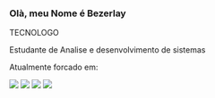 ### Olà, meu Nome é Bezerlay 
TECNOLOGO

Estudante de Analise e desenvolvimento de sistemas

Atualmente forcado em:

<div style="display: inline">
<img src="https://icongr.am/devicon/javascript-original.svg?size=51&color=currentColor" />
<img src="https://icongr.am/devicon/csharp-original.svg?size=51&color=currentColor" />          
<img src="https://icongr.am/devicon/html5-original.svg?size=51&color=currentColor" />
<img src="https://icongr.am/devicon/nodejs-original.svg?size=51&color=currentColor" />
</div>
